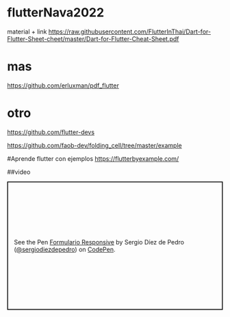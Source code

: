 # flutterNava2022
material + link
https://raw.githubusercontent.com/FlutterInThai/Dart-for-Flutter-Sheet-cheet/master/Dart-for-Flutter-Cheat-Sheet.pdf

# mas
https://github.com/erluxman/pdf_flutter
# otro
https://github.com/flutter-devs

https://github.com/faob-dev/folding_cell/tree/master/example

#Aprende flutter con ejemplos
https://flutterbyexample.com/
<script src="//onlinegdb.com/embed/js/eoWnJrRAL?theme=dark"></script>
##video
 <p class="codepen" data-height="300" data-default-tab="html,result" data-slug-hash="RZMNGp" data-user="sergiodiezdepedro" style="height: 300px; box-sizing: border-box; display: flex; align-items: center; justify-content: center; border: 2px solid; margin: 1em 0; padding: 1em;">
  <span>See the Pen <a href="https://codepen.io/sergiodiezdepedro/pen/RZMNGp">
  Formulario Responsive</a> by Sergio Díez de Pedro (<a href="https://codepen.io/sergiodiezdepedro">@sergiodiezdepedro</a>)
  on <a href="https://codepen.io">CodePen</a>.</span>
</p>
<script async src="https://cpwebassets.codepen.io/assets/embed/ei.js"></script>

